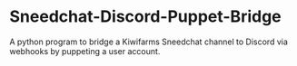 # Sneedchat-Discord-Puppet-Bridge
A python program to bridge a Kiwifarms Sneedchat channel to Discord via webhooks by puppeting a user account. 
